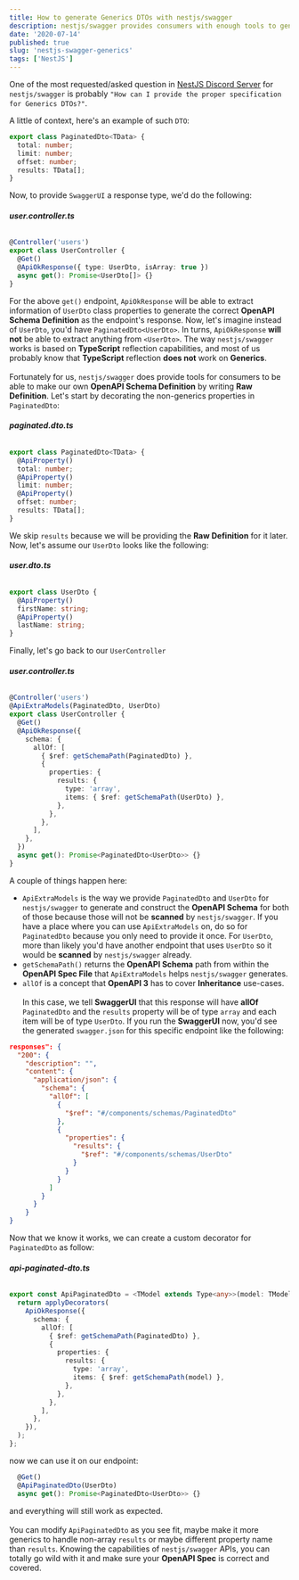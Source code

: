 ```yaml
---
title: How to generate Generics DTOs with nestjs/swagger
description: nestjs/swagger provides consumers with enough tools to generate proper OpenAPI specs for Generics. Although, it is not straight-forward, yet it is possible.
date: '2020-07-14'
published: true
slug: 'nestjs-swagger-generics'
tags: ['NestJS']
---
```


One of the most requested/asked question in [NestJS Discord Server](https://discord.gg/5SKeMhX) for `nestjs/swagger` is probably `"How can I provide the proper specification for Generics DTOs?"`.

A little of context, here's an example of such `DTO`:

```ts
export class PaginatedDto<TData> {
  total: number;
  limit: number;
  offset: number;
  results: TData[];
}
```

Now, to provide `SwaggerUI` a response type, we'd do the following:

###### **user.controller.ts**

```ts
@Controller('users')
export class UserController {
  @Get()
  @ApiOkResponse({ type: UserDto, isArray: true })
  async get(): Promise<UserDto[]> {}
}
```

For the above `get()` endpoint, `ApiOkResponse` will be able to extract information of `UserDto` class properties to generate the correct **OpenAPI Schema Definition** as the endpoint's response. Now, let's imagine instead of `UserDto`, you'd have `PaginatedDto<UserDto>`. In turns, `ApiOkResponse` **will not** be able to extract anything from `<UserDto>`. The way `nestjs/swagger` works is based on **TypeScript** reflection capabilities, and most of us probably know that **TypeScript** reflection **does not** work on **Generics**.
<br><br>
Fortunately for us, `nestjs/swagger` does provide tools for consumers to be able to make our own **OpenAPI Schema Definition** by writing **Raw Definition**. Let's start by decorating the non-generics properties in `PaginatedDto`:

###### **paginated.dto.ts**

```ts
export class PaginatedDto<TData> {
  @ApiProperty()
  total: number;
  @ApiProperty()
  limit: number;
  @ApiProperty()
  offset: number;
  results: TData[];
}
```

We skip `results` because we will be providing the **Raw Definition** for it later. Now, let's assume our `UserDto` looks like the following:

###### **user.dto.ts**

```ts
export class UserDto {
  @ApiProperty()
  firstName: string;
  @ApiProperty()
  lastName: string;
}
```

Finally, let's go back to our `UserController`

###### **user.controller.ts**

```ts
@Controller('users')
@ApiExtraModels(PaginatedDto, UserDto)
export class UserController {
  @Get()
  @ApiOkResponse({
    schema: {
      allOf: [
        { $ref: getSchemaPath(PaginatedDto) },
        {
          properties: {
            results: {
              type: 'array',
              items: { $ref: getSchemaPath(UserDto) },
            },
          },
        },
      ],
    },
  })
  async get(): Promise<PaginatedDto<UserDto>> {}
}
```

A couple of things happen here:

- `ApiExtraModels` is the way we provide `PaginatedDto` and `UserDto` for `nestjs/swagger` to generate and construct the **OpenAPI Schema** for both of those because those will not be **scanned** by `nestjs/swagger`. If you have a place where you can use `ApiExtraModels` on, do so for `PaginatedDto` because you only need to provide it once. For `UserDto`, more than likely you'd have another endpoint that uses `UserDto` so it would be **scanned** by `nestjs/swagger` already.
- `getSchemaPath()` returns the **OpenAPI Schema** path from within the **OpenAPI Spec File** that `ApiExtraModels` helps `nestjs/swagger` generates.
- `allOf` is a concept that **OpenAPI 3** has to cover **Inheritance** use-cases.
  <br><br>
  In this case, we tell **SwaggerUI** that this response will have **allOf** `PaginatedDto` and the `results` property will be of type `array` and each item will be of type `UserDto`. If you run the **SwaggerUI** now, you'd see the generated `swagger.json` for this specific endpoint like the following:

```json
responses": {
  "200": {
    "description": "",
    "content": {
      "application/json": {
        "schema": {
          "allOf": [
            {
              "$ref": "#/components/schemas/PaginatedDto"
            },
            {
              "properties": {
                "results": {
                  "$ref": "#/components/schemas/UserDto"
                }
              }
            }
          ]
        }
      }
    }
}
```

Now that we know it works, we can create a custom decorator for `PaginatedDto` as follow:

###### **api-paginated-dto.ts**

```ts
export const ApiPaginatedDto = <TModel extends Type<any>>(model: TModel) => {
  return applyDecorators(
    ApiOkResponse({
      schema: {
        allOf: [
          { $ref: getSchemaPath(PaginatedDto) },
          {
            properties: {
              results: {
                type: 'array',
                items: { $ref: getSchemaPath(model) },
              },
            },
          },
        ],
      },
    }),
  );
};
```

now we can use it on our endpoint:

```ts
  @Get()
  @ApiPaginatedDto(UserDto)
  async get(): Promise<PaginatedDto<UserDto>> {}
```

and everything will still work as expected.
<br><br>
You can modify `ApiPaginatedDto` as you see fit, maybe make it more generics to handle non-array `results` or maybe different property name than `results`. Knowing the capabilities of `nestjs/swagger` APIs, you can totally go wild with it and make sure your **OpenAPI Spec** is correct and covered.
